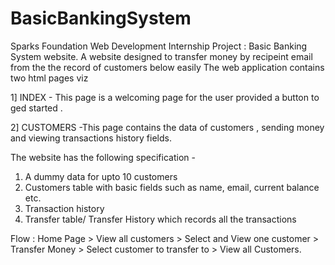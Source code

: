 # BasicBankingSystem
Sparks Foundation Web Development Internship Project : Basic Banking System website. 
A website designed to transfer money by recipeint email from the the record of customers below easily 
The web application contains two html pages viz 

1] INDEX - This page is a welcoming page for the user provided a button to ged started .

2] CUSTOMERS -This page contains the data of customers , sending money and viewing transactions history fields.

The website has the following specification -
1. A dummy data for upto 10 customers
2. Customers table with basic fields such as name, email, current balance etc.
3. Transaction history
3. Transfer table/ Transfer History which records all the transactions

Flow : Home Page > View all customers > Select and View one customer > Transfer Money > Select customer to transfer to > View all Customers.
